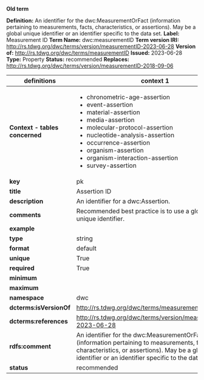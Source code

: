 **Old term**

**Definition:** An identifier for the dwc:MeasurementOrFact (information pertaining to measurements, facts, characteristics, or assertions). May be a global unique identifier or an identifier specific to the data set.
**Label:** Measurement ID
**Term Name:** dwc:measurementID
**Term version IRI:** http://rs.tdwg.org/dwc/terms/version/measurementID-2023-06-28
**Version of:** http://rs.tdwg.org/dwc/terms/measurementID
**Issued:** 2023-06-28
**Type:** Property
**Status:** recommended
**Replaces:** http://rs.tdwg.org/dwc/terms/version/measurementID-2018-09-06


| definitions | context 1 |
|-|-|
| **Context - tables concerned** | <ul><li>chronometric-age-assertion</li><li>event-assertion</li><li>material-assertion</li><li>media-assertion</li><li>molecular-protocol-assertion</li><li>nucleotide-analysis-assertion</li><li>occurrence-assertion</li><li>organism-assertion</li><li>organism-interaction-assertion</li><li>survey-assertion</li></ul> |
| **key** | pk |
| **title** | Assertion ID |
| **description** | An identifier for a dwc:Assertion. |
| **comments** | Recommended best practice is to use a globally unique identifier. |
| **example** |  |
| **type** | string |
| **format** | default |
| **unique** | True |
| **required** | True |
| **minimum** |  |
| **maximum** |  |
| **namespace** | dwc |
| **dcterms:isVersionOf** | http://rs.tdwg.org/dwc/terms/measurementID |
| **dcterms:references** | http://rs.tdwg.org/dwc/terms/version/measurementID-2023-06-28 |
| **rdfs:comment** | An identifier for the dwc:MeasurementOrFact (information pertaining to measurements, facts, characteristics, or assertions). May be a global unique identifier or an identifier specific to the data set. |
| **status** | recommended |
